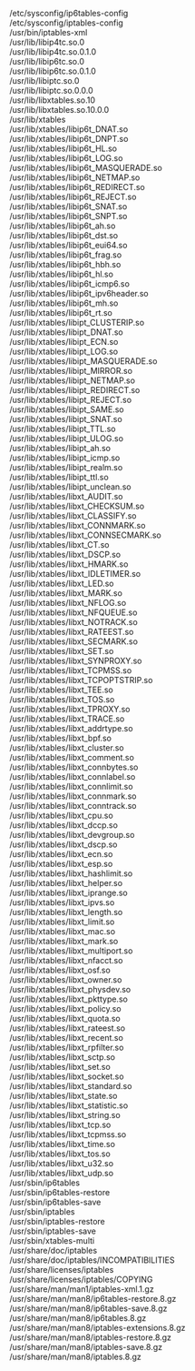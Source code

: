 /etc/sysconfig/ip6tables-config  
/etc/sysconfig/iptables-config  
/usr/bin/iptables-xml  
/usr/lib/libip4tc.so.0  
/usr/lib/libip4tc.so.0.1.0  
/usr/lib/libip6tc.so.0  
/usr/lib/libip6tc.so.0.1.0  
/usr/lib/libiptc.so.0  
/usr/lib/libiptc.so.0.0.0  
/usr/lib/libxtables.so.10  
/usr/lib/libxtables.so.10.0.0  
/usr/lib/xtables  
/usr/lib/xtables/libip6t_DNAT.so  
/usr/lib/xtables/libip6t_DNPT.so  
/usr/lib/xtables/libip6t_HL.so  
/usr/lib/xtables/libip6t_LOG.so  
/usr/lib/xtables/libip6t_MASQUERADE.so  
/usr/lib/xtables/libip6t_NETMAP.so  
/usr/lib/xtables/libip6t_REDIRECT.so  
/usr/lib/xtables/libip6t_REJECT.so  
/usr/lib/xtables/libip6t_SNAT.so  
/usr/lib/xtables/libip6t_SNPT.so  
/usr/lib/xtables/libip6t_ah.so  
/usr/lib/xtables/libip6t_dst.so  
/usr/lib/xtables/libip6t_eui64.so  
/usr/lib/xtables/libip6t_frag.so  
/usr/lib/xtables/libip6t_hbh.so  
/usr/lib/xtables/libip6t_hl.so  
/usr/lib/xtables/libip6t_icmp6.so  
/usr/lib/xtables/libip6t_ipv6header.so  
/usr/lib/xtables/libip6t_mh.so  
/usr/lib/xtables/libip6t_rt.so  
/usr/lib/xtables/libipt_CLUSTERIP.so  
/usr/lib/xtables/libipt_DNAT.so  
/usr/lib/xtables/libipt_ECN.so  
/usr/lib/xtables/libipt_LOG.so  
/usr/lib/xtables/libipt_MASQUERADE.so  
/usr/lib/xtables/libipt_MIRROR.so  
/usr/lib/xtables/libipt_NETMAP.so  
/usr/lib/xtables/libipt_REDIRECT.so  
/usr/lib/xtables/libipt_REJECT.so  
/usr/lib/xtables/libipt_SAME.so  
/usr/lib/xtables/libipt_SNAT.so  
/usr/lib/xtables/libipt_TTL.so  
/usr/lib/xtables/libipt_ULOG.so  
/usr/lib/xtables/libipt_ah.so  
/usr/lib/xtables/libipt_icmp.so  
/usr/lib/xtables/libipt_realm.so  
/usr/lib/xtables/libipt_ttl.so  
/usr/lib/xtables/libipt_unclean.so  
/usr/lib/xtables/libxt_AUDIT.so  
/usr/lib/xtables/libxt_CHECKSUM.so  
/usr/lib/xtables/libxt_CLASSIFY.so  
/usr/lib/xtables/libxt_CONNMARK.so  
/usr/lib/xtables/libxt_CONNSECMARK.so  
/usr/lib/xtables/libxt_CT.so  
/usr/lib/xtables/libxt_DSCP.so  
/usr/lib/xtables/libxt_HMARK.so  
/usr/lib/xtables/libxt_IDLETIMER.so  
/usr/lib/xtables/libxt_LED.so  
/usr/lib/xtables/libxt_MARK.so  
/usr/lib/xtables/libxt_NFLOG.so  
/usr/lib/xtables/libxt_NFQUEUE.so  
/usr/lib/xtables/libxt_NOTRACK.so  
/usr/lib/xtables/libxt_RATEEST.so  
/usr/lib/xtables/libxt_SECMARK.so  
/usr/lib/xtables/libxt_SET.so  
/usr/lib/xtables/libxt_SYNPROXY.so  
/usr/lib/xtables/libxt_TCPMSS.so  
/usr/lib/xtables/libxt_TCPOPTSTRIP.so  
/usr/lib/xtables/libxt_TEE.so  
/usr/lib/xtables/libxt_TOS.so  
/usr/lib/xtables/libxt_TPROXY.so  
/usr/lib/xtables/libxt_TRACE.so  
/usr/lib/xtables/libxt_addrtype.so  
/usr/lib/xtables/libxt_bpf.so  
/usr/lib/xtables/libxt_cluster.so  
/usr/lib/xtables/libxt_comment.so  
/usr/lib/xtables/libxt_connbytes.so  
/usr/lib/xtables/libxt_connlabel.so  
/usr/lib/xtables/libxt_connlimit.so  
/usr/lib/xtables/libxt_connmark.so  
/usr/lib/xtables/libxt_conntrack.so  
/usr/lib/xtables/libxt_cpu.so  
/usr/lib/xtables/libxt_dccp.so  
/usr/lib/xtables/libxt_devgroup.so  
/usr/lib/xtables/libxt_dscp.so  
/usr/lib/xtables/libxt_ecn.so  
/usr/lib/xtables/libxt_esp.so  
/usr/lib/xtables/libxt_hashlimit.so  
/usr/lib/xtables/libxt_helper.so  
/usr/lib/xtables/libxt_iprange.so  
/usr/lib/xtables/libxt_ipvs.so  
/usr/lib/xtables/libxt_length.so  
/usr/lib/xtables/libxt_limit.so  
/usr/lib/xtables/libxt_mac.so  
/usr/lib/xtables/libxt_mark.so  
/usr/lib/xtables/libxt_multiport.so  
/usr/lib/xtables/libxt_nfacct.so  
/usr/lib/xtables/libxt_osf.so  
/usr/lib/xtables/libxt_owner.so  
/usr/lib/xtables/libxt_physdev.so  
/usr/lib/xtables/libxt_pkttype.so  
/usr/lib/xtables/libxt_policy.so  
/usr/lib/xtables/libxt_quota.so  
/usr/lib/xtables/libxt_rateest.so  
/usr/lib/xtables/libxt_recent.so  
/usr/lib/xtables/libxt_rpfilter.so  
/usr/lib/xtables/libxt_sctp.so  
/usr/lib/xtables/libxt_set.so  
/usr/lib/xtables/libxt_socket.so  
/usr/lib/xtables/libxt_standard.so  
/usr/lib/xtables/libxt_state.so  
/usr/lib/xtables/libxt_statistic.so  
/usr/lib/xtables/libxt_string.so  
/usr/lib/xtables/libxt_tcp.so  
/usr/lib/xtables/libxt_tcpmss.so  
/usr/lib/xtables/libxt_time.so  
/usr/lib/xtables/libxt_tos.so  
/usr/lib/xtables/libxt_u32.so  
/usr/lib/xtables/libxt_udp.so  
/usr/sbin/ip6tables  
/usr/sbin/ip6tables-restore  
/usr/sbin/ip6tables-save  
/usr/sbin/iptables  
/usr/sbin/iptables-restore  
/usr/sbin/iptables-save  
/usr/sbin/xtables-multi  
/usr/share/doc/iptables  
/usr/share/doc/iptables/INCOMPATIBILITIES  
/usr/share/licenses/iptables  
/usr/share/licenses/iptables/COPYING  
/usr/share/man/man1/iptables-xml.1.gz  
/usr/share/man/man8/ip6tables-restore.8.gz  
/usr/share/man/man8/ip6tables-save.8.gz  
/usr/share/man/man8/ip6tables.8.gz  
/usr/share/man/man8/iptables-extensions.8.gz  
/usr/share/man/man8/iptables-restore.8.gz  
/usr/share/man/man8/iptables-save.8.gz  
/usr/share/man/man8/iptables.8.gz  

